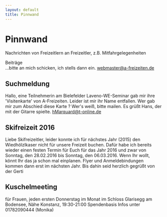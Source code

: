 ```yaml
---
layout: default
title: Pinnwand
---
```

# Pinnwand

Nachrichten von Freizeitlern an Freizeitler, z.B.
Mitfahrgelegenheiten

Beiträge<br> 
...bitte an mich schicken, ich stells dann ein.
<webmaster@a-freizeiten.de>


## Suchmeldung

Hallo, eine Teilnehmerin am Bielefelder Laveno-WE-Seminar gab mir ihre
'Visitenkarte' von A-Freizeiten. Leider ist mir ihr Name entfallen. Wer
gab mir zum Abschied diese Karte ? Wer's weiß, bitte mailen. Es grüßt Hans,
der mit der Gitarre spielte. <hMarquard@t-online.de>


## Skifreizeit 2016

Liebe Skifreizeitler, leider konnte ich für nächstes Jahr (2015) den
Wiedhölzlkaser nicht für unsere Freizeit buchen. Dafür habe ich bereits
wieder einen festen Termin für Euch für das Jahr 2016 und zwar von Sonntag,
den 28.02.2016 bis Sonntag, den 06.03.2016. Wenn Ihr wollt, könnt Ihr das ja
schon mal einplanen. Flyer und Anmeldebindungen kommen dann erst im nächsten
Jahr. Bis dahin seid herzlich gegrüßt von der Gerti


## Kuschelmeeting

für Frauen, jeden ersten Donnerstag im Monat im Schloss Glarisegg am Bodensee,
Nähe Konstanz, 19:30-21:00 Spendenbasis Infos unter 01782090444 (Monika)
